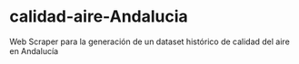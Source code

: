 # calidad-aire-Andalucia
Web Scraper para la generación de un dataset histórico de calidad del aire en Andalucía
